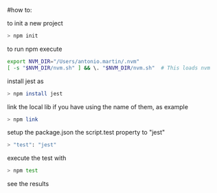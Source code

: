 
#how to:

to init a new project

```bash 
> npm init
```

to run npm execute

```bash 
export NVM_DIR="/Users/antonio.martin/.nvm"
[ -s "$NVM_DIR/nvm.sh" ] && \. "$NVM_DIR/nvm.sh"  # This loads nvm
```

install jest as 

```bash  
> npm install jest
```

link the local lib if you have using the name of them, as example

```bash 
> npm link 
```

setup the package.json the script.test property to "jest"

```bash  
> "test": "jest"
```

execute the test with

```bash 
> npm test
```

see the results
